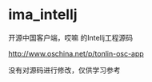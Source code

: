 ima_intellj
===========

开源中国客户端，哎嘛 的Intellj工程源码


http://www.oschina.net/p/tonlin-osc-app

没有对源码进行修改，仅供学习参考

